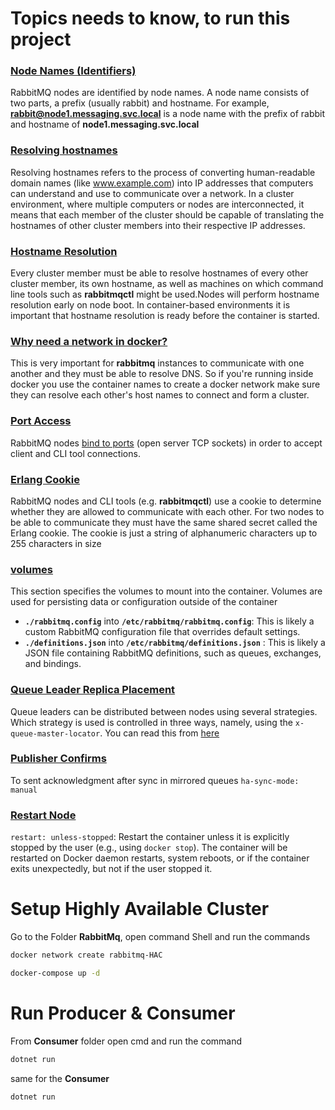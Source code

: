 # Topics needs to know, to run this project

### <ins>Node Names (Identifiers)</ins>
RabbitMQ nodes are identified by node names. A node name consists of two parts, a prefix (usually rabbit) and hostname. For example, **rabbit@node1.messaging.svc.local** is a node name with the prefix of rabbit and hostname of **node1.messaging.svc.local**

### <ins>Resolving hostnames</ins>
Resolving hostnames refers to the process of converting human-readable domain names (like www.example.com) into IP addresses that computers can understand and use to communicate over a network. In a cluster environment, where multiple computers or nodes are interconnected, it means that each member of the cluster should be capable of translating the hostnames of other cluster members into their respective IP addresses.

### <ins>Hostname Resolution</ins>
Every cluster member must be able to resolve hostnames of every other cluster member, its own hostname, as well as machines on which command line tools such as **rabbitmqctl** might be used.Nodes will perform hostname resolution early on node boot. In container-based environments it is important that hostname resolution is ready before the container is started.

### <ins> Why need a network in docker? </ins>
This is very important for **rabbitmq** instances to communicate with one another and they must be able to resolve DNS. So if you're running inside docker you use the container names to create a docker network make sure they can resolve each other's host names to connect and form a cluster.

### <ins>Port Access</ins>
RabbitMQ nodes [bind to ports](https://www.rabbitmq.com/docs/networking#ports) (open server TCP sockets) in order to accept client and CLI tool connections.

### <ins>Erlang Cookie</ins>
RabbitMQ nodes and CLI tools (e.g. **rabbitmqctl**) use a cookie to determine whether they are allowed to communicate with each other. For two nodes to be able to communicate they must have the same shared secret called the Erlang cookie. The cookie is just a string of alphanumeric characters up to 255 characters in size

### <ins>volumes</ins>
This section specifies the volumes to mount into the container. Volumes are used for persisting data or configuration outside of the container<br>
- **`./rabbitmq.config`** into **`/etc/rabbitmq/rabbitmq.config`**: This is likely a custom RabbitMQ configuration file that overrides default settings.
- **`./definitions.json`** into **`/etc/rabbitmq/definitions.json`** : This is likely a JSON file containing RabbitMQ definitions, such as queues, exchanges, and bindings.

### <ins>Queue Leader Replica Placement</ins>
Queue leaders can be distributed between nodes using several strategies. Which strategy is used is controlled in three ways, namely, using the `x-queue-master-locator`. You can read this from [here](https://www.rabbitmq.com/docs/clustering#replica-placement)

### <ins>Publisher Confirms</ins>
To sent acknowledgment after sync in mirrored queues `ha-sync-mode: manual`

### <ins>Restart Node</ins>
`restart: unless-stopped`: Restart the container unless it is explicitly stopped by the user (e.g., using `docker stop`). The container will be restarted on Docker daemon restarts, system reboots, or if the container exits unexpectedly, but not if the user stopped it.

# Setup Highly Available Cluster
Go to the Folder **RabbitMq**, open command Shell and run the commands
```bash
docker network create rabbitmq-HAC
```
```bash
docker-compose up -d
```

# Run Producer & Consumer
From **Consumer** folder open cmd and run the command
```bash
dotnet run
```
same for the **Consumer**
```bash
dotnet run
```
